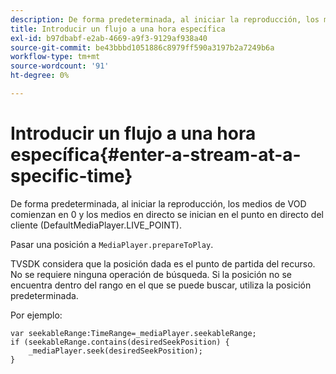 ```yaml
---
description: De forma predeterminada, al iniciar la reproducción, los medios de VOD comienzan en 0 y los medios en directo se inician en el punto en directo del cliente (DefaultMediaPlayer.LIVE_POINT).
title: Introducir un flujo a una hora específica
exl-id: b97dbabf-e2ab-4669-a9f3-9129af938a40
source-git-commit: be43bbbd1051886c8979ff590a3197b2a7249b6a
workflow-type: tm+mt
source-wordcount: '91'
ht-degree: 0%

---
```


# Introducir un flujo a una hora específica{#enter-a-stream-at-a-specific-time}

De forma predeterminada, al iniciar la reproducción, los medios de VOD comienzan en 0 y los medios en directo se inician en el punto en directo del cliente (DefaultMediaPlayer.LIVE_POINT).

Pasar una posición a `MediaPlayer.prepareToPlay`.

TVSDK considera que la posición dada es el punto de partida del recurso. No se requiere ninguna operación de búsqueda. Si la posición no se encuentra dentro del rango en el que se puede buscar, utiliza la posición predeterminada.

Por ejemplo:

```
var seekableRange:TimeRange=_mediaPlayer.seekableRange; 
if (seekableRange.contains(desiredSeekPosition) { 
    _mediaPlayer.seek(desiredSeekPosition); 
}
```
